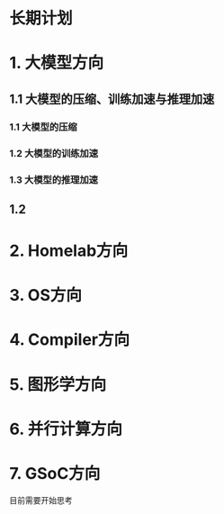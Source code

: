 # 长期计划



# 1. 大模型方向

## 1.1 大模型的压缩、训练加速与推理加速

### 1.1 大模型的压缩



### 1.2 大模型的训练加速



### 1.3 大模型的推理加速



## 1.2



# 2. Homelab方向



# 3. OS方向



# 4. Compiler方向





# 5. 图形学方向



# 6. 并行计算方向



# 7. GSoC方向

目前需要开始思考